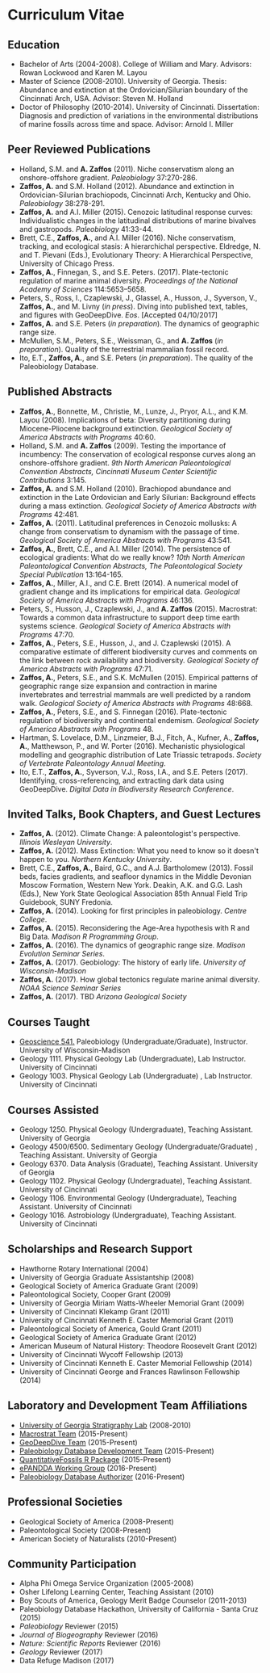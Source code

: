 # Curriculum Vitae

## Education
+ Bachelor of Arts (2004-2008). College of William and Mary. Advisors: Rowan Lockwood and Karen M. Layou
+ Master of Science (2008-2010). University of Georgia. Thesis: Abundance and extinction at the Ordovician/Silurian boundary of the Cincinnati Arch, USA. Advisor: Steven M. Holland
+ Doctor of Philosophy (2010-2014). University of Cincinnati. Dissertation: Diagnosis and prediction of variations in the environmental distributions of marine fossils across time and space. Advisor: Arnold I. Miller

## Peer Reviewed Publications
+ Holland, S.M. and **A. Zaffos** (2011). Niche conservatism along an onshore-offshore gradient. *Paleobiology* 37:270-286.
+ **Zaffos, A.** and S.M. Holland (2012). Abundance and extinction in Ordovician-Silurian brachiopods, Cincinnati Arch, Kentucky and Ohio. *Paleobiology* 38:278-291.
+ **Zaffos, A.** and A.I. Miller (2015). Cenozoic latitudinal response curves: Individualistic changes in the latitudinal distributions of marine bivalves and gastropods. *Paleobiology* 41:33-44.
+ Brett, C.E., **Zaffos, A.**, and A.I. Miller (2016). Niche conservatism, tracking, and ecological stasis: A hierarchichal perspective. Eldredge, N. and T. Pievani (Eds.), Evolutionary Theory: A Hierarchical Perspective, University of Chicago Press.
+ **Zaffos, A.**, Finnegan, S., and S.E. Peters. (2017). Plate-tectonic regulation of marine animal diversity. *Proceedings of the National Academy of Sciences* 114:5653–5658.
+ Peters, S., Ross, I., Czaplewski, J., Glassel, A., Husson, J., Syverson, V., **Zaffos, A.**, and M. Livny (*in press*). Diving into published text, tables, and figures with GeoDeepDive. *Eos*. [Accepted 04/10/2017]
+ **Zaffos, A.** and S.E. Peters (*in preparation*). The dynamics of geographic range size.
+ McMullen, S.M., Peters, S.E., Weissman, G., and **A. Zaffos** (*in preparation*). Quality of the terrestrial mammalian fossil record.
+ Ito, E.T., **Zaffos, A.**, and S.E. Peters (*in preparation*). The quality of the Paleobiology Database.

## Published Abstracts
+ **Zaffos, A.**, Bonnette, M., Christie, M., Lunze, J., Pryor, A.L., and K.M. Layou (2008). Implications of beta: Diversity partitioning during Miocene-Pliocene background extinction. *Geological Society of America Abstracts with Programs* 40:60.
+ Holland, S.M. and **A. Zaffos** (2009). Testing the importance of incumbency: The conservation of ecological response curves along an onshore-offshore gradient. *9th North American Paleontological Convention Abstracts, Cincinnati Museum Center Scientific Contributions* 3:145.
+ **Zaffos, A.** and S.M. Holland (2010). Brachiopod abundance and extinction in the Late Ordovician and Early Silurian: Background effects during a mass extinction. *Geological Society of America Abstracts with Programs* 42:481.
+ **Zaffos, A.** (2011). Latitudinal preferences in Cenozoic mollusks: A change from conservatism to dynamism with the passage of time. *Geological Society of America Abstracts with Programs* 43:541.
+ **Zaffos, A.**, Brett, C.E., and A.I. Miller (2014). The persistence of ecological gradients: What do we really know? *10th North American Paleontological Convention Abstracts, The Paleontological Society Special Publication* 13:164-165.
+ **Zaffos, A.**, Miller, A.I., and C.E. Brett (2014). A numerical model of gradient change and its implications for empirical data. *Geological Society of America Abstracts with Programs* 46:136.
+ Peters, S., Husson, J., Czaplewski, J., and **A. Zaffos** (2015). Macrostrat: Towards a common data infrastructure to support deep time earth systems science. *Geological Society of America Abstracts with Programs* 47:70.
+ **Zaffos, A.**, Peters, S.E., Husson, J., and J. Czaplewski (2015). A comparative estimate of different biodiversity curves and comments on the link between rock availability and biodiversity. *Geological Society of America Abstracts with Programs* 47:71.
+ **Zaffos, A.**, Peters, S.E., and S.K. McMullen (2015). Empirical patterns of geographic range size expansion and contraction in marine invertebrates and terrestrial mammals are well predicted by a random walk. *Geological Society of America Abstracts with Programs* 48:668.
+ **Zaffos, A.**, Peters, S.E., and S. Finnegan (2016). Plate-tectonic regulation of biodiversity and continental endemism. *Geological Society of America Abstracts with Programs* 48.
+ Hartman, S. Lovelace, D.M., Linzmeier, B.J., Fitch, A., Kufner, A., **Zaffos, A.**, Matthewson, P., and W. Porter (2016). Mechanistic physiological modelling and geographic distribution of Late Triassic tetrapods. *Society of Vertebrate Paleontology Annual Meeting*.
+ Ito, E.T., **Zaffos, A.**, Syverson, V.J., Ross, I.A., and S.E. Peters (2017). Identifying, cross-referencing, and extracting dark data using GeoDeepDive. *Digital Data in Biodiversity Research Conference*.

## Invited Talks, Book Chapters, and Guest Lectures
+ **Zaffos, A.** (2012). Climate Change: A paleontologist's perspective. *Illinois Wesleyan University*.
+ **Zaffos, A.** (2012). Mass Extinction: What you need to know so it doesn't happen to you. *Northern Kentucky University*.
+ Brett, C.E., **Zaffos, A.**, Baird, G.C., and A.J. Bartholomew (2013). Fossil beds, facies gradients, and seafloor dynamics in the Middle Devonian Moscow Formation, Western New York. Deakin, A.K. and G.G. Lash (Eds.), New York State Geological Association 85th Annual Field Trip Guidebook, SUNY Fredonia.
+ **Zaffos, A.** (2014). Looking for first principles in paleobiology. *Centre College*.
+ **Zaffos, A.** (2015). Reconsidering the Age-Area hypothesis with R and Big Data. *Madison R Programming Group*.
+ **Zaffos, A.** (2016). The dynamics of geographic range size. *Madison Evolution Seminar Series*.
+ **Zaffos, A.** (2017). Geobiology: The history of early life. *University of Wisconsin-Madison*
+ **Zaffos, A.** (2017). How global tectonics regulate marine animal diversity. *NOAA Science Seminar Series*
+ **Zaffos, A.** (2017). TBD *Arizona Geological Society*

## Courses Taught
+ [Geoscience 541.](https://github.com/paleobiodb/teachPaleobiology/blob/master/README.md) Paleobiology (Undergraduate/Graduate), Instructor. University of Wisconsin-Madison
+ Geology 1111. Physical Geology Lab (Undergraduate), Lab Instructor. University of Cincinnati
+ Geology 1003. Physical Geology Lab (Undergraduate) , Lab Instructor. University of Cincinnati

## Courses Assisted
+ Geology 1250. Physical Geology (Undergraduate), Teaching Assistant. University of Georgia
+ Geology 4500/6500. Sedimentary Geology (Undergraduate/Graduate) , Teaching Assistant. University of Georgia
+ Geology 6370. Data Analysis (Graduate), Teaching Assistant. University of Georgia
+ Geology 1102. Physical Geology (Undergraduate), Teaching Assistant. University of Cincinnati
+ Geology 1106. Environmental Geology (Undergraduate), Teaching Assistant. University of Cincinnati
+ Geology 1016. Astrobiology (Undergraduate), Teaching Assistant. University of Cincinnati

## Scholarships and Research Support
+ Hawthorne Rotary International (2004)
+ University of Georgia Graduate Assistantship (2008)
+ Geological Society of America Graduate Grant (2009)
+ Paleontological Society, Cooper Grant (2009)
+ University of Georgia Miriam Watts-Wheeler Memorial Grant (2009)
+ University of Cincinnati Klekamp Grant (2011)
+ University of Cincinnati Kenneth E. Caster Memorial Grant (2011)
+ Paleontological Society of America, Gould Grant (2011)
+ Geological Society of America Graduate Grant (2012)
+ American Museum of Natural History: Theodore Roosevelt Grant (2012)
+ University of Cincinnati Wycoff Fellowship (2013)
+ University of Cincinnati Kenneth E. Caster Memorial Fellowship (2014)
+ University of Cincinnati George and Frances Rawlinson Fellowship (2014)

## Laboratory and Development Team Affiliations
+ [University of Georgia Stratigraphy Lab](http://strata.uga.edu/) (2008-2010)
+ [Macrostrat Team](https://macrostrat.org/) (2015-Present)
+ [GeoDeepDive Team](https://geodeepdive.org/) (2015-Present)
+ [Paleobiology Database Development Team](https://paleobiodb.org/#/people) (2015-Present)
+ [QuantitativeFossils R Package](https://github.com/aazaff/paleobiologyDatabase.R) (2015-Present)
+ [ePANDDA Working Group](https://steppe.org/epandda/) (2016-Present)
+ [Paleobiology Database Authorizer](https://paleobiodb.org/#/people) (2016-Present)

## Professional Societies
+ Geological Society of America (2008-Present)
+ Paleontological Society (2008-Present)
+ American Society of Naturalists (2010-Present)

## Community Participation
+ Alpha Phi Omega Service Organization (2005-2008)
+ Osher Lifelong Learning Center, Teaching Assistant (2010)
+ Boy Scouts of America, Geology Merit Badge Counselor (2011-2013)
+ Paleobiology Database Hackathon, University of California - Santa Cruz (2015)
+ *Paleobiology* Reviewer (2015)
+ *Journal of Biogeography* Reviewer (2016)
+ *Nature: Scientific Reports* Reviewer (2016)
+ *Geology* Reviewer (2017)
+ Data Refuge Madison (2017)
